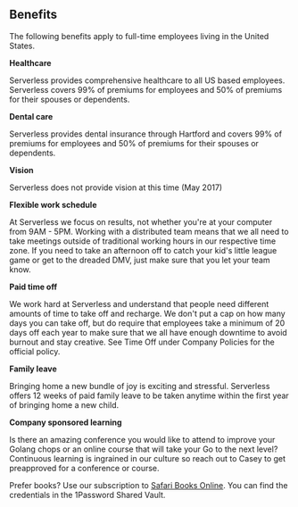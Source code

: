 ## Benefits

The following benefits apply to full-time employees living in the United States. 

**Healthcare**

Serverless provides comprehensive healthcare to all US based employees. Serverless covers 99% of premiums for employees and 50% of premiums for their spouses or dependents.

**Dental care**

Serverless provides dental insurance through Hartford and covers 99% of premiums for employees and 50% of premiums for their spouses or dependents.

**Vision**

Serverless does not provide vision at this time (May 2017)

**Flexible work schedule**

At Serverless we focus on results, not whether you're at your computer from 9AM - 5PM. Working with a distributed team means that we all need to take meetings outside of traditional working hours in our respective time zone. If you need to take an afternoon off to catch your kid's little league game or get to the dreaded DMV, just make sure that you let your team know. 

**Paid time off**

We work hard at Serverless and understand that people need different amounts of time to take off and recharge. We don't put a cap on how many days you can take off, but do require that employees take a minimum of 20 days off each year to make sure that we all have enough downtime to avoid burnout and stay creative. See Time Off under Company Policies for the official policy.

**Family leave**

Bringing home a new bundle of joy is exciting and stressful. Serverless offers 12 weeks of paid family leave to be taken anytime within the first year of bringing home a new child.

**Company sponsored learning**

Is there an amazing conference you would like to attend to improve your Golang chops or an online course that will take your Go to the next level? Continuous learning is ingrained in our culture so reach out to Casey to get preapproved for a conference or course.

Prefer books? Use our subscription to [Safari Books Online](https://www.safaribooksonline.com/). You can find the credentials in the 1Password Shared Vault.
